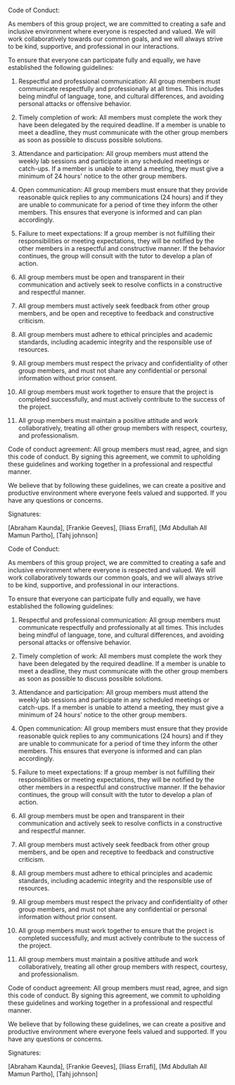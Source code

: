 Code of Conduct:

As members of this group project, we are committed to creating a safe and inclusive environment where everyone is respected and valued. We will work collaboratively towards our common goals, and we will always strive to be kind, supportive, and professional in our interactions.

To ensure that everyone can participate fully and equally, we have established the following guidelines:

1. Respectful and professional communication: All group members must communicate respectfully and professionally at all times. This includes being mindful of language, tone, and cultural differences, and avoiding personal attacks or offensive behavior.

2. Timely completion of work: All members must complete the work they have been delegated by the required deadline. If a member is unable to meet a deadline, they must communicate with the other group members as soon as possible to discuss possible solutions.

3. Attendance and participation: All group members must attend the weekly lab sessions and participate in any scheduled meetings or catch-ups. If a member is unable to attend a meeting, they must give a minimum of 24 hours' notice to the other group members.

4. Open communication: All group members must ensure that they provide reasonable quick replies to any communications (24 hours) and if they are unable to communicate for a period of time they inform the other members. This ensures that everyone is informed and can plan accordingly.

5. Failure to meet expectations: If a group member is not fulfilling their responsibilities or meeting expectations, they will be notified by the other members in a respectful and constructive manner. If the behavior continues, the group will consult with the tutor to develop a plan of action.

6. All group members must be open and transparent in their communication and actively seek to resolve conflicts in a constructive and respectful manner.

7. All group members must actively seek feedback from other group members, and be open and receptive to feedback and constructive criticism.

8. All group members must adhere to ethical principles and academic standards, including academic integrity and the responsible use of resources.

9. All group members must respect the privacy and confidentiality of other group members, and must not share any confidential or personal information without prior consent.

10. All group members must work together to ensure that the project is completed successfully, and must actively contribute to the success of the project.

11. All group members must maintain a positive attitude and work collaboratively, treating all other group members with respect, courtesy, and professionalism.

Code of conduct agreement: All group members must read, agree, and sign this code of conduct. By signing this agreement, we commit to upholding these guidelines and working together in a professional and respectful manner.

We believe that by following these guidelines, we can create a positive and productive environment where everyone feels valued and supported. If you have any questions or concerns.



Signatures: 


[Abraham Kaunda], 
[Frankie Geeves], 
[Iliass Errafi],
[Md Abdullah All Mamun Partho],
[Tahj johnson]











Code of Conduct:

As members of this group project, we are committed to creating a safe and inclusive environment where everyone is respected and valued. We will work collaboratively towards our common goals, and we will always strive to be kind, supportive, and professional in our interactions.

To ensure that everyone can participate fully and equally, we have established the following guidelines:

1. Respectful and professional communication: All group members must communicate respectfully and professionally at all times. This includes being mindful of language, tone, and cultural differences, and avoiding personal attacks or offensive behavior.

2. Timely completion of work: All members must complete the work they have been delegated by the required deadline. If a member is unable to meet a deadline, they must communicate with the other group members as soon as possible to discuss possible solutions.

3. Attendance and participation: All group members must attend the weekly lab sessions and participate in any scheduled meetings or catch-ups. If a member is unable to attend a meeting, they must give a minimum of 24 hours' notice to the other group members.

4. Open communication: All group members must ensure that they provide reasonable quick replies to any communications (24 hours) and if they are unable to communicate for a period of time they inform the other members. This ensures that everyone is informed and can plan accordingly.

5. Failure to meet expectations: If a group member is not fulfilling their responsibilities or meeting expectations, they will be notified by the other members in a respectful and constructive manner. If the behavior continues, the group will consult with the tutor to develop a plan of action.

6. All group members must be open and transparent in their communication and actively seek to resolve conflicts in a constructive and respectful manner.

7. All group members must actively seek feedback from other group members, and be open and receptive to feedback and constructive criticism.

8. All group members must adhere to ethical principles and academic standards, including academic integrity and the responsible use of resources.

9. All group members must respect the privacy and confidentiality of other group members, and must not share any confidential or personal information without prior consent.

10. All group members must work together to ensure that the project is completed successfully, and must actively contribute to the success of the project.

11. All group members must maintain a positive attitude and work collaboratively, treating all other group members with respect, courtesy, and professionalism.

Code of conduct agreement: All group members must read, agree, and sign this code of conduct. By signing this agreement, we commit to upholding these guidelines and working together in a professional and respectful manner.

We believe that by following these guidelines, we can create a positive and productive environment where everyone feels valued and supported. If you have any questions or concerns.


Signatures: 

[Abraham Kaunda], 
[Frankie Geeves], 
[Iliass Errafi],
[Md Abdullah All Mamun Partho],
[Tahj johnson]

